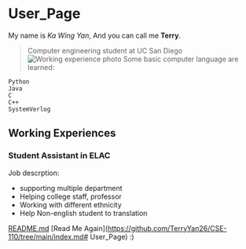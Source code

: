 # User_Page
My name is *Ka Wing Yan*, And you can call me **Terry**.
>Computer engineering student at UC San Diego
![Working experience photo](/CSE-110/Carrer.jpg)
Some basic computer language are learned:
```
Python
Java
C
C++
SystemVerlog

```
	
## Working Experiences
### **Student Assistant in ELAC**
Job descrption:
- supporting multiple department
- Helping college staff, professor
- Working with different ethnicity
- Help Non-english student to translation 

[README.md](README.md)
[Read Me Again](https://github.com/TerryYan26/CSE-110/tree/main/index.md# User_Page) :)
